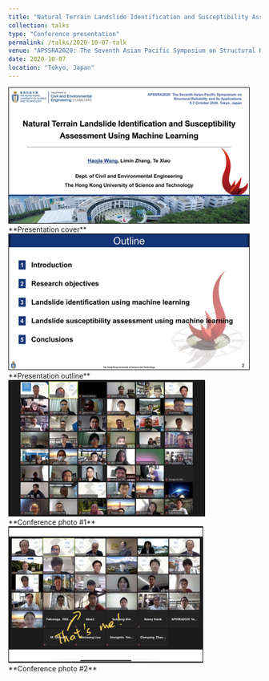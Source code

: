 ```yaml
---
title: "Natural Terrain Landslide Identification and Susceptibility Assessment Using Machine Learning"
collection: talks
type: "Conference presentation"
permalink: /talks/2020-10-07-talk
venue: "APSSRA2020: The Seventh Asian Pacific Symposium on Structural Reliability and Its Applications"
date: 2020-10-07
location: "Tokyo, Japan"
---
```


<img src="/images/Haojie%20WANG_APSSRA_Page_01.jpg" height="270" style="border:1px solid black">
<br/>
**Presentation cover**

<img src="/images/Haojie%20WANG_APSSRA_Page_02.jpg" height="270" style="border:1px solid black">
<br/>
**Presentation outline**

<img src="/images/03_Susan_Lacasse_Lecture_01.JPG" height="270" style="border:1px solid black">
<br/>
**Conference photo #1**

<img src="/images/WeChat%20Image_20211208221241.jpg" height="270" style="border:1px solid black">
<br/>
**Conference photo #2**
